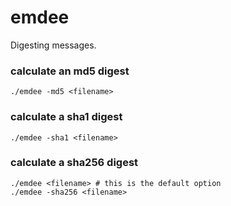 # emdee

Digesting messages.

### calculate an md5 digest
```
./emdee -md5 <filename>
```

### calculate a sha1 digest
```
./emdee -sha1 <filename>
```

### calculate a sha256 digest
```
./emdee <filename> # this is the default option
./emdee -sha256 <filename>
```
